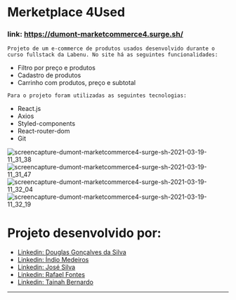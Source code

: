 # Merketplace 4Used

### link: https://dumont-marketcommerce4.surge.sh/

```Projeto de um e-commerce de produtos usados desenvolvido durante o curso fullstack da Labenu. No site há as seguintes funcionalidades:``` 
* Filtro por preço e produtos
* Cadastro de produtos
* Carrinho com produtos, preço e subtotal

``` Para o projeto foram utilizadas as seguintes tecnologias: ```
* React.js
* Axios
* Styled-components
* React-router-dom
* Git

![screencapture-dumont-marketcommerce4-surge-sh-2021-03-19-11_31_38](https://user-images.githubusercontent.com/71162750/111797435-ece0bf00-88a7-11eb-9565-68da62665d45.png)
![screencapture-dumont-marketcommerce4-surge-sh-2021-03-19-11_31_47](https://user-images.githubusercontent.com/71162750/111797440-ee11ec00-88a7-11eb-8e81-b6d5a3749826.png)
![screencapture-dumont-marketcommerce4-surge-sh-2021-03-19-11_32_04](https://user-images.githubusercontent.com/71162750/111797446-eeaa8280-88a7-11eb-9467-5128bf199914.png)
![screencapture-dumont-marketcommerce4-surge-sh-2021-03-19-11_32_19](https://user-images.githubusercontent.com/71162750/111797452-efdbaf80-88a7-11eb-8878-ba221657a453.png)


# Projeto desenvolvido por:

- [Linkedin: Douglas Gonçalves da Silva](https://www.linkedin.com/in/douglas-willian-gon%C3%A7alves-da-silva-074530162/)
- [Linkedin: Índio Medeiros](https://www.linkedin.com/in/indio-medeiros/)
- [Linkedin: José Silva](https://www.linkedin.com/in/jose-silva-1a54931b9/)
- [Linkedin: Rafael Fontes](https://www.linkedin.com/in/rafael-fontes-08bb621/)
- [Linkedin: Tainah Bernardo](https://www.linkedin.com/in/tainah-bernardo/)
---





